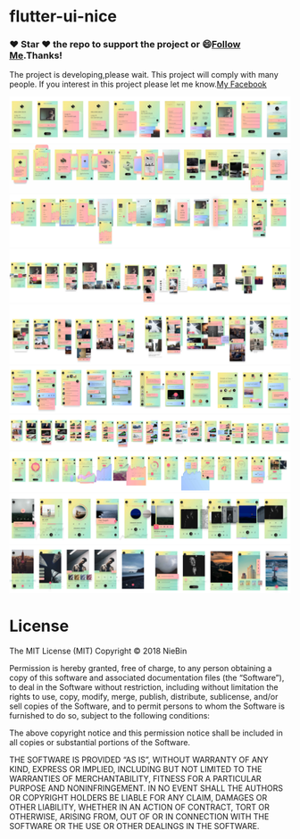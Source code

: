 # flutter-ui-nice
### :heart: Star :heart: the repo to support the project or :smile:[Follow Me](https://github.com/nb312).Thanks!
The project is developing,please wait. 
This project will comply with many people.
If you interest in this project please let me know.[My Facebook](https://www.facebook.com/profile.php?id=100018259667795)

<img src="doc/01-signup-no.jpg"/>

<img src="doc/02-walk_through-no.jpg"/>

<img src="doc/03-navigation-no.jpg" />

<img src="doc/04-profile-no.jpg"/>

<img src="doc/05-feed-no.jpg"/>

<img src="doc/06-chat-no.jpg" />

<img src="doc/07-shopping-no.jpg" />

<img src="doc/08-statistics-no.jpg"/>

<img src="doc/09-media-no.jpg"/>

<img src="doc/10-camera-no.jpg"/>

# License
The MIT License (MIT)
Copyright © 2018 NieBin

Permission is hereby granted, free of charge, to any person obtaining a copy of this software and associated documentation files (the “Software”), to deal in the Software without restriction, including without limitation the rights to use, copy, modify, merge, publish, distribute, sublicense, and/or sell copies of the Software, and to permit persons to whom the Software is furnished to do so, subject to the following conditions:

The above copyright notice and this permission notice shall be included in all copies or substantial portions of the Software.

THE SOFTWARE IS PROVIDED “AS IS”, WITHOUT WARRANTY OF ANY KIND, EXPRESS OR IMPLIED, INCLUDING BUT NOT LIMITED TO THE WARRANTIES OF MERCHANTABILITY, FITNESS FOR A PARTICULAR PURPOSE AND NONINFRINGEMENT. IN NO EVENT SHALL THE AUTHORS OR COPYRIGHT HOLDERS BE LIABLE FOR ANY CLAIM, DAMAGES OR OTHER LIABILITY, WHETHER IN AN ACTION OF CONTRACT, TORT OR OTHERWISE, ARISING FROM, OUT OF OR IN CONNECTION WITH THE SOFTWARE OR THE USE OR OTHER DEALINGS IN THE SOFTWARE.
